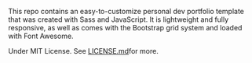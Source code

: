 This repo contains an easy-to-customize personal dev portfolio template that was created with Sass and JavaScript. It is lightweight and fully responsive, as well as comes with the Bootstrap grid system and loaded with Font Awesome.

Under MIT License. See [LICENSE.md](LICENSE.md)for more.
